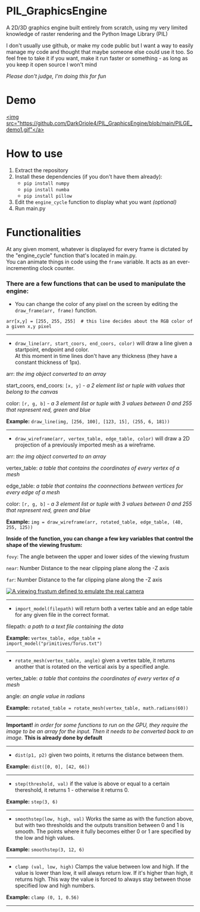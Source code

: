 # PIL_GraphicsEngine
A 2D/3D graphics engine built entirely from scratch, using my very limited knowledge of raster rendering and the Python Image Library (PIL)

I don't usually use github, or make my code public but I want a way to easily manage my code and thought that maybe someone else could use it too.
So feel free to take it if you want, make it run faster or something - as long as you keep it open source I won't mind

<em>Please don't judge, I'm doing this for fun</em>

# Demo

<a href="PILGE_demo"><img src="https://github.com/DarkOriole4/PIL_GraphicsEngine/blob/main/PILGE_demo1.gif"</a>

# How to use
1. Extract the repository
2. Install these dependencies (if you don't have them already):
   - `pip install numpy`
   - `pip install numba`
   - `pip install pillow`
3. Edit the `engine_cycle` function to display what you want *(optional)*
4. Run main.py

# Functionalities
At any given moment, whatever is displayed for every frame is dictated by the "engine_cycle" function that's located in main.py.  
You can animate things in code using the `frame` variable. It acts as an ever-incrementing clock counter.


 ### There are a few functions that can be used to manipulate the engine:
- You can change the color of any pixel on the screen by editing the `draw_frame(arr, frame)` function.

```
arr[x,y] = [255, 255, 255]  # this line decides about the RGB color of a given x,y pixel
```

---------------------------------------------------------

- `draw_line(arr, start_coors, end_coors, color)` will draw a line given a startpoint, endpoint and color.  
At this moment in time lines don't have any thickness (they have a constant thickness of 1px).

arr: *the img object converted to an array*

start_coors, end_coors: ``[x, y]`` - *a 2 element list or tuple with values that belong to the canvas*

color: ``[r, g, b]`` - *a 3 element list or tuple with 3 values between 0 and 255 that represent red, green and blue*

 **Example:** `draw_line(img, [256, 100], [123, 15], (255, 6, 181))`
 
---------------------------------------------------------
- `draw_wireframe(arr, vertex_table, edge_table, color)` will draw a 2D projection of a previously imported mesh as a wireframe.

arr: *the img object converted to an array*

vertex_table: *a table that contains the coordinates of every vertex of a mesh*

edge_table: *a table that contains the coonnections between vertices for every edge of a mesh*

color: ``[r, g, b]`` - *a 3 element list or tuple with 3 values between 0 and 255 that represent red, green and blue*

**Example:** `img = draw_wireframe(arr, rotated_table, edge_table, (40, 255, 125))`

**Inside of the function, you can change a few key variables that control the shape of the viewing frustum:**

`fovy`: The angle between the upper and lower sides of the viewing frustum

`near`: Number Distance to the near clipping plane along the -Z axis

`far`: Number Distance to the far clipping plane along the -Z axis

<a href="https://www.researchgate.net/figure/A-viewing-frustum-defined-in-OpenGL-to-emulate-the-real-camera_fig1_261264621"><img src="https://docs.cocos2d-x.org/cocos2d-x/v4/en/3d/3d-img/PerspectiveCamera.png" alt="A viewing frustum defined to emulate the real camera"/></a>

---------------------------------------------------------
- `import_model(filepath)` will return both a vertex table and an edge table for any given file in the correct format.

filepath: *a path to a text file containing the data*

**Example:** `vertex_table, edge_table = import_model("primitives/Torus.txt")`

--------------------------------------------------------
- `rotate_mesh(vertex_table, angle)` given a vertex table, it returns another that is rotated on the vertical axis by a specified angle.

vertex_table: *a table that contains the coordinates of every vertex of a mesh*

angle: *an angle value in radians*

**Example:** `rotated_table = rotate_mesh(vertex_table, math.radians(60))`

------------------------------------------------------

**Important!** *in order for some functions to run on the GPU, they require the image to be an array for the input. Then it needs to be converted back to an image.*
**This is already done by default**

------------------------------------------------------

- `dist(p1, p2)` given two points, it returns the distance between them.

**Example:** `dist([0, 0], [42, 66])`

------------------------------------------------------
- `step(threshold, val)` if the value is above or equal to a certain thereshold, it returns 1 - otherwise it returns 0.

**Example:** `step(3, 6)`

------------------------------------------------------
- `smoothstep(low, high, val)` Works the same as with the function above, but with two thresholds and the outputs transition between 0 and 1 is smooth. The points where it fully becomes either 0 or 1 are specified by the low and high values.

**Example:** `smoothstep(3, 12, 6)`

------------------------------------------------------

- `clamp (val, low, high)` Clamps the value between low and high. If the value is lower than low, it will always return low. If it's higher than high, it returns high.
This way the value is forced to always stay between those specified low and high numbers.

**Example:** `clamp (0, 1, 0.56)`

------------------------------------------------------
